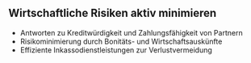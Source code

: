 ## Wirtschaftliche Risiken aktiv minimieren
- Antworten zu Kreditwürdigkeit und Zahlungsfähigkeit von Partnern
- Risikominimierung durch Bonitäts- und Wirtschaftsauskünfte
- Effiziente Inkassodienstleistungen zur Verlustvermeidung
